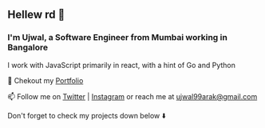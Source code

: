 
## Hellew rd 🔭

### I'm Ujwal, a Software Engineer from Mumbai working in Bangalore

I work with JavaScript primarily in react, with a hint of Go and Python

🧾 Chekout my [Portfolio](https://rootuj99.github.io/)

📫 Follow me on [Twitter](https://twitter.com/rootuj99) | [Instagram](https://www.instagram.com/rootuj) or reach me at ujwal99arak@gmail.com

Don't forget to check my projects down below ⬇️

